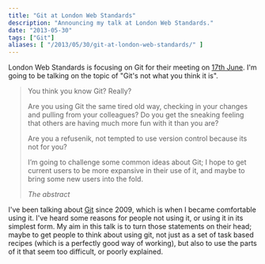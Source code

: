 ```yaml
---
title: "Git at London Web Standards"
description: "Announcing my talk at London Web Standards."
date: "2013-05-30"
tags: ["Git"]
aliases: [ "/2013/05/30/git-at-london-web-standards/" ]
---
```


London Web Standards is focusing on Git for their meeting on
[17th June](http://londonwebstandards.org/2013/05/lws-june-2013-gitdiet/). I'm
going to be talking on the topic of "Git's not what you think it is".

>You think you know Git? Really?
>
>Are you using Git the same tired old way, checking in your changes and pulling
>from your colleagues? Do you get the sneaking feeling that others are having
>much more fun with it than you are?
>
>Are you a refusenik, not tempted to use version control because its not for
>you?
>
>I’m going to challenge some common ideas about Git; I hope to get current users
>to be more expansive in their use of it, and maybe to bring some new users into
>the fold.
><footer><cite>The abstract</cite></footer>


I've been talking about [Git](https://alpha.app.net/abizern) since 2009, which
is when I became comfortable using it. I've heard some reasons for people not
using it, or using it in its simplest form. My aim in this talk is to turn those
statements on their head; maybe to get people to think about using git, not just
as a set of task based recipes (which is a perfectly good way of working), but
also to use the parts of it that seem too difficult, or poorly explained.
